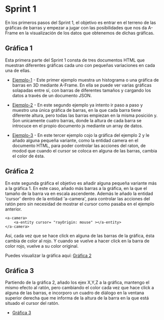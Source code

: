 # Sprint 1

En los primeros pasos del Sprint 1, el objetivo es entrar en el terreno de las gráficas de barras y empezar a jugar 
con las posibilidades que nos da A-Frame en la visualización de los datos que obtenemos de dichas gráficas.

## Gráfica 1

Esta primera parte del Sprint 1 consta de tres documentos HTML que muestran diferentes gráficas cada uno con pequeñas variaciones en
cada una de ellas.

* [Ejemplo-1](https://kleix.github.io/Proyect/Sprint1/Grafica1/index.html) - Este primer ejemplo muestra un histograma o una gráfica de barras
en 3D mediante A-Frame. En ella se puede ver varias gráficas solapadas entre sí, con barras de diferentes tamaños y cargando los datos a través de 
un documento JSON. 

* [Ejemplo-2](https://kleix.github.io/Proyect/Sprint1/Grafica1/index2.html) - En este segundo ejemplo ya intento ir paso a paso y muestro una única
gráfica de barras, en la que cada barra tiene diferente altura, pero todas las barras empiezan en la misma posición y. 
Son unicamente cuatro barras, donde la altura de cada barra se introcuce en el propio documento js mediante un array de datos.

* [Ejemplo-3](https://kleix.github.io/Proyect/Sprint1/Grafica1/index3.html) - En este tercer ejemplo cojo la gráfica del ejemplo 2 y le añado alguna 
pequeña variante, como la entidad camera en el documento HTML, para poder controlar las acciones del raton, de modod que cuando el cursor se coloca en alguna
de las barras, cambia el color de ésta.


## Gráfica 2

En este segunda gráfica el objetivo es añadir alguna pequeña variante más a la gráfica 1. En este caso, añado más barras a la gráfica, en la que el tamaño de la barra va en escala ascendente.
Además le añado la entidad 'cursor' dentro de la entidad 'a-camera', para controlar las acciones del ratón pero sin necesidad de mostrar
el cursor como pasaba en el ejemplo anterior.
```
<a-camera>
    <a-entity cursor= "rayOrigin: mouse" ></a-entity>
</a-camera>
```

Así, cada vez que se hace click en alguna de las barras de la gráfica, ésta cambia de color al rojo. Y cuando se vuelve a hacer click en la barra de color rojo, vuelve a su color original.

Puedes visualizar la gráfica aquí: [Gráfica 2](https://kleix.github.io/Proyect/Sprint1/Grafica2/index.html)


## Gráfica 3

Partiendo de la gráfica 2, añado los ejex X,Y,Z a la gráfica, mantengo el mismo efecto al ratón, pero cambiando el color cada vez que hace click a alguna de las barras, e incorporo un cuadro de diálogo en la ventana superior derecha que me informa de la altura de la barra en la que está situado el cursor del ratón. 

 * [Gráfica 3](https://kleix.github.io/Proyect/Sprint1/Grafica3/index.html)

